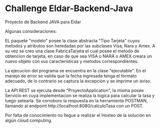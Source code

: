 # Challenge Eldar-Backend-Java
Proyecto de Backend JAVA para Eldar

Algunas consideraciones:

EL paquete "modelo" posee la clase abstracta "Tipo Tarjeta" cuyos metodos y atributos son heredadas por las subclases Visa, Nara y Amex. A su vez se creo una clase FabricaTarjeta el cual posee el metodo de obtencion de tarjeta, en caso de que sea VISA o NARA o AMEX creara un nuevo objeto con sus caracteristicas y metodos correspondientes. 

La ejecucion del programa se encuentra en la clase "ejecutable". 
En el manejo de error se valida que la fecha ingresada tenga el formato adecuado, de lo contrario se captura la excepcion y se imprime un aviso. 

La API REST se ejecuta desde "ProyectoApplication", la misma posee Servicio en cuya implementacion se realiza la logica para calcular la tasa y luego setearla. 
Se corroboro la respuesta en la herramienta POSTMAN, llamando al endpoint http://localhost:8080/calculoTasa con un POST.

Por falta de conocimiento no llegue a realizar el Hosteo de la solución en algún cloud computing.





